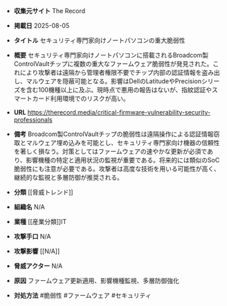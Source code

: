 - **収集元サイト**
The Record

- **掲載日**
2025-08-05

- **タイトル**
セキュリティ専門家向けノートパソコンの重大脆弱性

- **概要**
セキュリティ専門家向けノートパソコンに搭載されるBroadcom製ControlVaultチップに複数の重大なファームウェア脆弱性が発見された。これにより攻撃者は遠隔から管理者権限不要でチップ内部の認証情報を盗み出し、マルウェアを隠蔽可能となる。影響はDellのLatitudeやPrecisionシリーズを含む100機種以上に及ぶ。現時点で悪用の報告はないが、指紋認証やスマートカード利用環境でのリスクが高い。

- **URL**
https://therecord.media/critical-firmware-vulnerability-security-professionals

- **備考**
Broadcom製ControlVaultチップの脆弱性は遠隔操作による認証情報窃取とマルウェア埋め込みを可能とし、セキュリティ専門家向け機器の信頼性を著しく損なう。対策としてはファームウェアの速やかな更新が必須であり、影響機種の特定と適用状況の監視が重要である。将来的には類似のSoC脆弱性にも注意が必要である。攻撃者は高度な技術を用いる可能性が高く、継続的な監視と多層防御が推奨される。

- **分類**
[[脅威トレンド]]

- **組織名**
N/A

- **業種**
[[産業分類]]IT

- **攻撃手口**
N/A

- **攻撃影響**
[[N/A]]

- **脅威アクター**
N/A

- **原因**
ファームウェア更新適用、影響機種監視、多層防御強化

- **対処方法**
#脆弱性 #ファームウェア #セキュリティ

